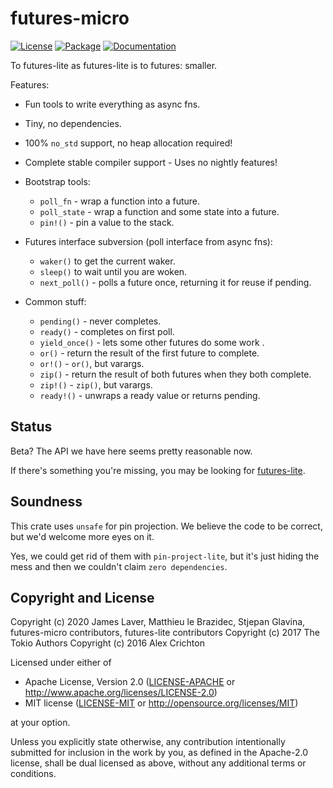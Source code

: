 # futures-micro

[![License](https://img.shields.io/crates/l/futures-micro.svg)](https://github.com/irrustible/futures-micro/blob/main/LICENSE)
[![Package](https://img.shields.io/crates/v/futures-micro.svg)](https://crates.io/crates/futures-micro)
[![Documentation](https://docs.rs/futures-micro/badge.svg)](https://docs.rs/futures-micro)

To futures-lite as futures-lite is to futures: smaller.

Features:
* Fun tools to write everything as async fns.
* Tiny, no dependencies.
* 100% `no_std` support, no heap allocation required!
* Complete stable compiler support - Uses no nightly features!

* Bootstrap tools:
  * `poll_fn` - wrap a function into a future.
  * `poll_state` - wrap a function and some state into a future.
  * `pin!()` - pin a value to the stack.
* Futures interface subversion (poll interface from async fns):
  * `waker()` to get the current waker.
  * `sleep()` to wait until you are woken.
  * `next_poll()` - polls a future once, returning it for reuse if pending.
* Common stuff:
  * `pending()` - never completes.
  * `ready()` - completes on first poll.
  * `yield_once()` - lets some other futures do some work .
  * `or()` - return the result of the first future to complete.
  * `or!()` - `or()`, but varargs.
  * `zip()` - return the result of both futures when they both complete.
  * `zip!()` - `zip()`, but varargs.
  * `ready!()` - unwraps a ready value or returns pending.

## Status

Beta? The API we have here seems pretty reasonable now.

If there's something you're missing, you may be looking for
[futures-lite](https://github.com/stjepang/futures-lite).

## Soundness

This crate uses `unsafe` for pin projection. We believe the code to be correct,
but we'd welcome more eyes on it.

Yes, we could get rid of them with `pin-project-lite`, but it's just
hiding the mess and then we couldn't claim `zero dependencies`.

## Copyright and License

Copyright (c) 2020 James Laver, Matthieu le Brazidec, Stjepan Glavina,
futures-micro contributors, futures-lite contributors
Copyright (c) 2017 The Tokio Authors
Copyright (c) 2016 Alex Crichton

Licensed under either of

 * Apache License, Version 2.0 ([LICENSE-APACHE](LICENSE-APACHE) or http://www.apache.org/licenses/LICENSE-2.0)
 * MIT license ([LICENSE-MIT](LICENSE-MIT) or http://opensource.org/licenses/MIT)

at your option.

Unless you explicitly state otherwise, any contribution intentionally submitted
for inclusion in the work by you, as defined in the Apache-2.0 license, shall be
dual licensed as above, without any additional terms or conditions.

